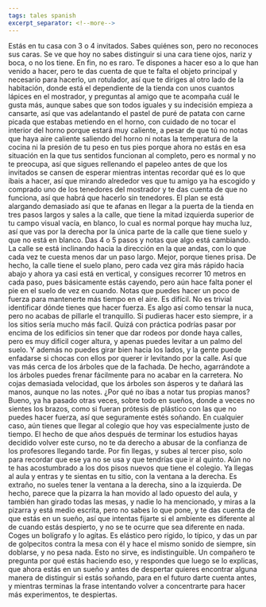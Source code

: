 ```yaml
---
tags: tales spanish
excerpt_separator: <!--more-->
---
```


Estás en tu casa con 3 o 4 invitados. Sabes quiénes son, pero no reconoces sus caras. Se ve que hoy
no sabes distinguir si una cara tiene ojos, nariz y boca, o no los tiene. <!--more-->En fin, no es raro. Te
dispones a hacer eso a lo que han venido a hacer, pero te das cuenta de que te falta el objeto
principal y necesario para hacerlo, un rotulador, así que te diriges al otro lado de la habitación,
donde está el dependiente de la tienda con unos cuantos lápices en el mostrador, y preguntas al
amigo que te acompaña cuál le gusta más, aunque sabes que son todos iguales y su indecisión empieza
a cansarte, así que vas adelantando el pastel de puré de patata con carne picada que estabas
metiendo en el horno, con cuidado de no tocar el interior del horno porque estará muy caliente, a
pesar de que tú no notas que haya aire caliente saliendo del horno ni notas la temperatura de la
cocina ni la presión de tu peso en tus pies porque ahora no estás en esa situación en la que tus
sentidos funcionan al completo, pero es normal y no te preocupa, así que sigues rellenando el
papeleo antes de que los invitados se cansen de esperar mientras intentas recordar qué es lo que
íbais a hacer, así que mirando alrededor ves que tu amigo ya ha escogido y comprado uno de los
tenedores del mostrador y te das cuenta de que no funciona, así que habrá que hacerlo sin tenedores.
El plan se está alargando demasiado así que te afanas en llegar a la puerta de la tienda en tres
pasos largos y sales a la calle, que tiene la mitad izquierda superior de tu campo visual vacía, en
blanco, lo cual es normal porque hay mucha luz, así que vas por la derecha por la única parte de la
calle que tiene suelo y que no está en blanco. Das 4 o 5 pasos y notas que algo está cambiando. La
calle se está inclinando hacia la dirección en la que andas, con lo que cada vez te cuesta menos dar
un paso largo. Mejor, porque tienes prisa. De hecho, la calle tiene el suelo plano, pero cada vez
gira más rápido hacia abajo y ahora ya casi está en vertical, y consigues recorrer 10 metros en cada
paso, pues básicamente estás cayendo, pero aún hace falta poner el pie en el suelo de vez en cuando.
Notas que puedes hacer un poco de fuerza para mantenerte más tiempo en el aire. Es difícil. No es
trivial identificar dónde tienes que hacer fuerza. Es algo así como tensar la nuca, pero no acabas
de pillarle el tranquillo. Si pudieras hacer esto siempre, ir a los sitios sería mucho más facil.
Quizá con práctica podrías pasar por encima de los edificios sin tener que dar rodeos por donde haya
calles, pero es muy difícil coger altura, y apenas puedes levitar a un palmo del suelo. Y además no
puedes girar bien hacia los lados, y la gente puede enfadarse si chocas con ellos por querer ir
levitando por la calle. Así que vas más cerca de los árboles que de la fachada. De hecho,
agarrándote a los árboles puedes frenar fácilmente para no acabar en la carretera. No cojas
demasiada velocidad, que los árboles son ásperos y te dañará las manos, aunque no las notes. ¿Por
qué no ibas a notar tus propias manos? Bueno, ya ha pasado otras veces, sobre todo en sueños, donde
a veces no sientes los brazos, como si fueran prótesis de plástico con las que no puedes hacer
fuerza, así que seguramente estés soñando. En cualquier caso, aún tienes que llegar al colegio que
hoy vas especialmente justo de tiempo. El hecho de que años después de terminar los estudios hayas
decidido volver este curso, no te da derecho a abusar de la confianza de los profesores llegando
tarde. Por fin llegas, y subes al tercer piso, solo para recordar que ese ya no se usa y que
tendrías que ir al quinto. Aún no te has acostumbrado a los dos pisos nuevos que tiene el colegio.
Ya llegas al aula y entras y te sientas en tu sitio, con la ventana a la derecha. Es extraño, no
sueles tener la ventana a la derecha, sino a la izquierda. De hecho, parece que la pizarra la han
movido al lado opuesto del aula, y también han girado todas las mesas, y nadie lo ha mencionado, y
miras a la pizarra y está medio escrita, pero no sabes lo que pone, y te das cuenta de que estás en
un sueño, así que intentas fijarte si el ambiente es diferente al de cuando estás despierto, y no se
te ocurre que sea diferente en nada. Coges un bolígrafo y lo agitas. Es elástico pero rígido, lo
típico, y das un par de golpecitos contra la mesa con él y hace el mismo sonido de siempre, sin
doblarse, y no pesa nada. Esto no sirve, es indistinguible. Un compañero te pregunta por qué estás
haciendo eso, y respondes que luego se lo explicas, que ahora estás en un sueño y antes de despertar
quieres encontrar alguna manera de distinguir si estás soñando, para en el futuro darte cuenta
antes, y mientras terminas la frase intentando volver a concentrarte para hacer más experimentos, te
despiertas.

